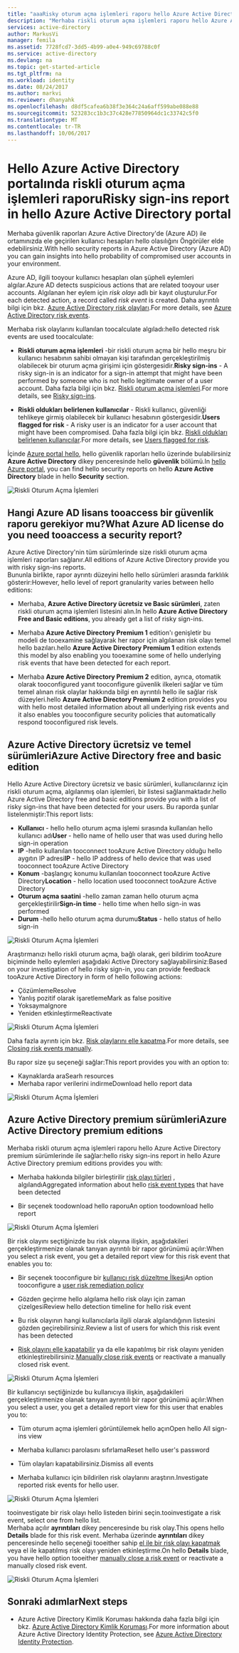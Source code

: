 ```yaml
---
title: "aaaRisky oturum açma işlemleri raporu hello Azure Active Directory portalında | Microsoft Docs"
description: "Merhaba riskli oturum açma işlemleri raporu hello Azure Active Directory portalında hakkında bilgi edinin"
services: active-directory
author: MarkusVi
manager: femila
ms.assetid: 7728fcd7-3dd5-4b99-a0e4-949c69788c0f
ms.service: active-directory
ms.devlang: na
ms.topic: get-started-article
ms.tgt_pltfrm: na
ms.workload: identity
ms.date: 08/24/2017
ms.author: markvi
ms.reviewer: dhanyahk
ms.openlocfilehash: d8df5cafea6b38f3e364c24a6aff599abe088e88
ms.sourcegitcommit: 523283cc1b3c37c428e77850964dc1c33742c5f0
ms.translationtype: MT
ms.contentlocale: tr-TR
ms.lasthandoff: 10/06/2017
---
```

# <a name="risky-sign-ins-report-in-hello-azure-active-directory-portal"></a><span data-ttu-id="9a13d-103">Hello Azure Active Directory portalında riskli oturum açma işlemleri raporu</span><span class="sxs-lookup"><span data-stu-id="9a13d-103">Risky sign-ins report in hello Azure Active Directory portal</span></span>

<span data-ttu-id="9a13d-104">Merhaba güvenlik raporları Azure Active Directory'de (Azure AD) ile ortamınızda ele geçirilen kullanıcı hesapları hello olasılığını Öngörüler elde edebilirsiniz.</span><span class="sxs-lookup"><span data-stu-id="9a13d-104">With hello security reports in Azure Active Directory (Azure AD) you can gain insights into hello probability of compromised user accounts in your environment.</span></span> 

<span data-ttu-id="9a13d-105">Azure AD, ilgili tooyour kullanıcı hesapları olan şüpheli eylemleri algılar.</span><span class="sxs-lookup"><span data-stu-id="9a13d-105">Azure AD detects suspicious actions that are related tooyour user accounts.</span></span> <span data-ttu-id="9a13d-106">Algılanan her eylem için *risk olayı* adlı bir kayıt oluşturulur.</span><span class="sxs-lookup"><span data-stu-id="9a13d-106">For each detected action, a record called *risk event* is created.</span></span> <span data-ttu-id="9a13d-107">Daha ayrıntılı bilgi için bkz. [Azure Active Directory risk olayları](active-directory-identity-protection-risk-events.md).</span><span class="sxs-lookup"><span data-stu-id="9a13d-107">For more details, see [Azure Active Directory risk events](active-directory-identity-protection-risk-events.md).</span></span> 

<span data-ttu-id="9a13d-108">Merhaba risk olaylarını kullanılan toocalculate algıladı:</span><span class="sxs-lookup"><span data-stu-id="9a13d-108">hello detected risk events are used toocalculate:</span></span>

- <span data-ttu-id="9a13d-109">**Riskli oturum açma işlemleri** -bir riskli oturum açma bir hello meşru bir kullanıcı hesabının sahibi olmayan kişi tarafından gerçekleştirilmiş olabilecek bir oturum açma girişimi için göstergesidir.</span><span class="sxs-lookup"><span data-stu-id="9a13d-109">**Risky sign-ins** - A risky sign-in is an indicator for a sign-in attempt that might have been performed by someone who is not hello legitimate owner of a user account.</span></span> <span data-ttu-id="9a13d-110">Daha fazla bilgi için bkz. [Riskli oturum açma işlemleri](active-directory-identityprotection.md#risky-sign-ins).</span><span class="sxs-lookup"><span data-stu-id="9a13d-110">For more details, see [Risky sign-ins](active-directory-identityprotection.md#risky-sign-ins).</span></span> 

- <span data-ttu-id="9a13d-111">**Riskli oldukları belirlenen kullanıcılar** - Riskli kullanıcı, güvenliği tehlikeye girmiş olabilecek bir kullanıcı hesabının göstergesidir.</span><span class="sxs-lookup"><span data-stu-id="9a13d-111">**Users flagged for risk** - A risky user is an indicator for a user account that might have been compromised.</span></span> <span data-ttu-id="9a13d-112">Daha fazla bilgi için bkz. [Riskli oldukları belirlenen kullanıcılar](active-directory-identityprotection.md#users-flagged-for-risk).</span><span class="sxs-lookup"><span data-stu-id="9a13d-112">For more details, see [Users flagged for risk](active-directory-identityprotection.md#users-flagged-for-risk).</span></span>  

<span data-ttu-id="9a13d-113">İçinde [Azure portal hello](https://portal.azure.com), hello güvenlik raporları hello üzerinde bulabilirsiniz **Azure Active Directory** dikey penceresinde hello **güvenlik** bölümü.</span><span class="sxs-lookup"><span data-stu-id="9a13d-113">In [hello Azure portal](https://portal.azure.com), you can find hello security reports on hello **Azure Active Directory** blade in hello **Security** section.</span></span> 

![Riskli Oturum Açma İşlemleri](./media/active-directory-reporting-security-risky-sign-ins/10.png)


## <a name="what-azure-ad-license-do-you-need-tooaccess-a-security-report"></a><span data-ttu-id="9a13d-115">Hangi Azure AD lisans tooaccess bir güvenlik raporu gerekiyor mu?</span><span class="sxs-lookup"><span data-stu-id="9a13d-115">What Azure AD license do you need tooaccess a security report?</span></span>  

<span data-ttu-id="9a13d-116">Azure Active Directory'nin tüm sürümlerinde size riskli oturum açma işlemleri raporları sağlanır.</span><span class="sxs-lookup"><span data-stu-id="9a13d-116">All editions of Azure Active Directory provide you with risky sign-ins reports.</span></span>  
<span data-ttu-id="9a13d-117">Bununla birlikte, rapor ayrıntı düzeyini hello hello sürümleri arasında farklılık gösterir:</span><span class="sxs-lookup"><span data-stu-id="9a13d-117">However, hello level of report granularity varies between hello editions:</span></span> 

- <span data-ttu-id="9a13d-118">Merhaba, **Azure Active Directory ücretsiz ve Basic sürümleri**, zaten riskli oturum açma işlemleri listesini alın.</span><span class="sxs-lookup"><span data-stu-id="9a13d-118">In hello **Azure Active Directory Free and Basic editions**, you already get a list of risky sign-ins.</span></span> 

- <span data-ttu-id="9a13d-119">Merhaba **Azure Active Directory Premium 1** edition'ı genişletir bu modeli de tooexamine sağlayarak her rapor için algılanan risk olayı temel hello bazıları.</span><span class="sxs-lookup"><span data-stu-id="9a13d-119">hello **Azure Active Directory Premium 1** edition extends this model by also enabling you tooexamine some of hello underlying risk events that have been detected for each report.</span></span> 

- <span data-ttu-id="9a13d-120">Merhaba **Azure Active Directory Premium 2** edition, ayrıca, otomatik olarak tooconfigured yanıt tooconfigure güvenlik ilkeleri sağlar ve tüm temel alınan risk olaylar hakkında bilgi en ayrıntılı hello ile sağlar risk düzeyleri.</span><span class="sxs-lookup"><span data-stu-id="9a13d-120">hello **Azure Active Directory Premium 2** edition provides you with hello most detailed information about all underlying risk events and it also enables you tooconfigure security policies that automatically respond tooconfigured risk levels.</span></span>



## <a name="azure-active-directory-free-and-basic-edition"></a><span data-ttu-id="9a13d-121">Azure Active Directory ücretsiz ve temel sürümleri</span><span class="sxs-lookup"><span data-stu-id="9a13d-121">Azure Active Directory free and basic edition</span></span>

<span data-ttu-id="9a13d-122">Hello Azure Active Directory ücretsiz ve basic sürümleri, kullanıcılarınız için riskli oturum açma, algılanmış olan işlemleri, bir listesi sağlanmaktadır.</span><span class="sxs-lookup"><span data-stu-id="9a13d-122">hello Azure Active Directory free and basic editions provide you with a list of risky sign-ins that have been detected for your users.</span></span> <span data-ttu-id="9a13d-123">Bu raporda şunlar listelenmiştir:</span><span class="sxs-lookup"><span data-stu-id="9a13d-123">This report lists:</span></span>

- <span data-ttu-id="9a13d-124">**Kullanıcı** - hello hello oturum açma işlemi sırasında kullanılan hello kullanıcı adı</span><span class="sxs-lookup"><span data-stu-id="9a13d-124">**User** - hello name of hello user that was used during hello sign-in operation</span></span>
- <span data-ttu-id="9a13d-125">**IP** -hello kullanılan tooconnect tooAzure Active Directory olduğu hello aygıtın IP adresi</span><span class="sxs-lookup"><span data-stu-id="9a13d-125">**IP** - hello IP address of hello device that was used tooconnect tooAzure Active Directory</span></span>
- <span data-ttu-id="9a13d-126">**Konum** -başlangıç konumu kullanılan tooconnect tooAzure Active Directory</span><span class="sxs-lookup"><span data-stu-id="9a13d-126">**Location** - hello location used tooconnect tooAzure Active Directory</span></span>
- <span data-ttu-id="9a13d-127">**Oturum açma saatini** -hello zaman zaman hello oturum açma gerçekleştirilir</span><span class="sxs-lookup"><span data-stu-id="9a13d-127">**Sign-in time** - hello time when hello sign-in was performed</span></span>
- <span data-ttu-id="9a13d-128">**Durum** -hello hello oturum açma durumu</span><span class="sxs-lookup"><span data-stu-id="9a13d-128">**Status** - hello status of hello sign-in</span></span>


![Riskli Oturum Açma İşlemleri](./media/active-directory-reporting-security-risky-sign-ins/01.png)

<span data-ttu-id="9a13d-130">Araştırmanızı hello riskli oturum açma, bağlı olarak, geri bildirim tooAzure biçiminde hello eylemleri aşağıdaki Active Directory sağlayabilirsiniz:</span><span class="sxs-lookup"><span data-stu-id="9a13d-130">Based on your investigation of hello risky sign-in, you can provide feedback tooAzure Active Directory in form of hello following actions:</span></span>

- <span data-ttu-id="9a13d-131">Çözümleme</span><span class="sxs-lookup"><span data-stu-id="9a13d-131">Resolve</span></span>
- <span data-ttu-id="9a13d-132">Yanlış pozitif olarak işaretleme</span><span class="sxs-lookup"><span data-stu-id="9a13d-132">Mark as false positive</span></span>
- <span data-ttu-id="9a13d-133">Yoksayma</span><span class="sxs-lookup"><span data-stu-id="9a13d-133">Ignore</span></span>
- <span data-ttu-id="9a13d-134">Yeniden etkinleştirme</span><span class="sxs-lookup"><span data-stu-id="9a13d-134">Reactivate</span></span>

![Riskli Oturum Açma İşlemleri](./media/active-directory-reporting-security-risky-sign-ins/21.png)

<span data-ttu-id="9a13d-136">Daha fazla ayrıntı için bkz. [Risk olaylarını elle kapatma](active-directory-identityprotection.md#closing-risk-events-manually).</span><span class="sxs-lookup"><span data-stu-id="9a13d-136">For more details, see [Closing risk events manually](active-directory-identityprotection.md#closing-risk-events-manually).</span></span>

<span data-ttu-id="9a13d-137">Bu rapor size şu seçeneği sağlar:</span><span class="sxs-lookup"><span data-stu-id="9a13d-137">This report provides you with an option to:</span></span>

- <span data-ttu-id="9a13d-138">Kaynaklarda ara</span><span class="sxs-lookup"><span data-stu-id="9a13d-138">Searh resources</span></span>
- <span data-ttu-id="9a13d-139">Merhaba rapor verilerini indirme</span><span class="sxs-lookup"><span data-stu-id="9a13d-139">Download hello report data</span></span>


![Riskli Oturum Açma İşlemleri](./media/active-directory-reporting-security-risky-sign-ins/93.png)


## <a name="azure-active-directory-premium-editions"></a><span data-ttu-id="9a13d-141">Azure Active Directory premium sürümleri</span><span class="sxs-lookup"><span data-stu-id="9a13d-141">Azure Active Directory premium editions</span></span>

<span data-ttu-id="9a13d-142">Merhaba riskli oturum açma işlemleri raporu hello Azure Active Directory premium sürümlerinde ile sağlar:</span><span class="sxs-lookup"><span data-stu-id="9a13d-142">hello risky sign-ins report in hello Azure Active Directory premium editions provides you with:</span></span>

- <span data-ttu-id="9a13d-143">Merhaba hakkında bilgiler birleştirilir [risk olayı türleri](active-directory-identity-protection-risk-events.md) , algılandı</span><span class="sxs-lookup"><span data-stu-id="9a13d-143">Aggregated information about hello [risk event types](active-directory-identity-protection-risk-events.md) that have been detected</span></span>

- <span data-ttu-id="9a13d-144">Bir seçenek toodownload hello raporu</span><span class="sxs-lookup"><span data-stu-id="9a13d-144">An option toodownload hello report</span></span>


![Riskli Oturum Açma İşlemleri](./media/active-directory-reporting-security-risky-sign-ins/456.png)


<span data-ttu-id="9a13d-146">Bir risk olayını seçtiğinizde bu risk olayına ilişkin, aşağıdakileri gerçekleştirmenize olanak tanıyan ayrıntılı bir rapor görünümü açılır:</span><span class="sxs-lookup"><span data-stu-id="9a13d-146">When you select a risk event, you get a detailed report view for this risk event that enables you to:</span></span>

- <span data-ttu-id="9a13d-147">Bir seçenek tooconfigure bir [kullanıcı risk düzeltme İlkesi](active-directory-identityprotection.md#user-risk-security-policy)</span><span class="sxs-lookup"><span data-stu-id="9a13d-147">An option tooconfigure a [user risk remediation policy](active-directory-identityprotection.md#user-risk-security-policy)</span></span>  

- <span data-ttu-id="9a13d-148">Gözden geçirme hello algılama hello risk olayı için zaman çizelgesi</span><span class="sxs-lookup"><span data-stu-id="9a13d-148">Review hello detection timeline for hello risk event</span></span>  

- <span data-ttu-id="9a13d-149">Bu risk olayının hangi kullanıcılarla ilgili olarak algılandığının listesini gözden geçirebilirsiniz.</span><span class="sxs-lookup"><span data-stu-id="9a13d-149">Review a list of users for which this risk event has been detected</span></span>

- <span data-ttu-id="9a13d-150">[Risk olayını elle kapatabilir](active-directory-identityprotection.md#closing-risk-events-manually) ya da elle kapatılmış bir risk olayını yeniden etkinleştirebilirsiniz.</span><span class="sxs-lookup"><span data-stu-id="9a13d-150">[Manually close risk events](active-directory-identityprotection.md#closing-risk-events-manually) or reactivate a manually closed risk event.</span></span> 


![Riskli Oturum Açma İşlemleri](./media/active-directory-reporting-security-risky-sign-ins/457.png)

<span data-ttu-id="9a13d-152">Bir kullanıcıyı seçtiğinizde bu kullanıcıya ilişkin, aşağıdakileri gerçekleştirmenize olanak tanıyan ayrıntılı bir rapor görünümü açılır:</span><span class="sxs-lookup"><span data-stu-id="9a13d-152">When you select a user, you get a detailed report view for this user that enables you to:</span></span>

- <span data-ttu-id="9a13d-153">Tüm oturum açma işlemleri görüntülemek hello açın</span><span class="sxs-lookup"><span data-stu-id="9a13d-153">Open hello All sign-ins view</span></span>

- <span data-ttu-id="9a13d-154">Merhaba kullanıcı parolasını sıfırlama</span><span class="sxs-lookup"><span data-stu-id="9a13d-154">Reset hello user's password</span></span>

- <span data-ttu-id="9a13d-155">Tüm olayları kapatabilirsiniz.</span><span class="sxs-lookup"><span data-stu-id="9a13d-155">Dismiss all events</span></span>

- <span data-ttu-id="9a13d-156">Merhaba kullanıcı için bildirilen risk olaylarını araştırın.</span><span class="sxs-lookup"><span data-stu-id="9a13d-156">Investigate reported risk events for hello user.</span></span> 


![Riskli Oturum Açma İşlemleri](./media/active-directory-reporting-security-risky-sign-ins/324.png)


<span data-ttu-id="9a13d-158">tooinvestigate bir risk olayı hello listeden birini seçin.</span><span class="sxs-lookup"><span data-stu-id="9a13d-158">tooinvestigate a risk event, select one from hello list.</span></span>  
<span data-ttu-id="9a13d-159">Merhaba açılır **ayrıntıları** dikey penceresinde bu risk olay.</span><span class="sxs-lookup"><span data-stu-id="9a13d-159">This opens hello **Details** blade for this risk event.</span></span> <span data-ttu-id="9a13d-160">Merhaba üzerinde **ayrıntıları** dikey penceresinde hello seçeneği tooeither sahip [el ile bir risk olayı kapatmak](active-directory-identityprotection.md#closing-risk-events-manually) veya el ile kapatılmış risk olayı yeniden etkinleştirme.</span><span class="sxs-lookup"><span data-stu-id="9a13d-160">On hello **Details** blade, you have hello option tooeither [manually close a risk event](active-directory-identityprotection.md#closing-risk-events-manually) or reactivate a manually closed risk event.</span></span> 


![Riskli Oturum Açma İşlemleri](./media/active-directory-reporting-security-risky-sign-ins/325.png)





## <a name="next-steps"></a><span data-ttu-id="9a13d-162">Sonraki adımlar</span><span class="sxs-lookup"><span data-stu-id="9a13d-162">Next steps</span></span>

- <span data-ttu-id="9a13d-163">Azure Active Directory Kimlik Koruması hakkında daha fazla bilgi için bkz. [Azure Active Directory Kimlik Koruması](active-directory-identityprotection.md).</span><span class="sxs-lookup"><span data-stu-id="9a13d-163">For more information about Azure Active Directory Identity Protection, see [Azure Active Directory Identity Protection](active-directory-identityprotection.md).</span></span>

